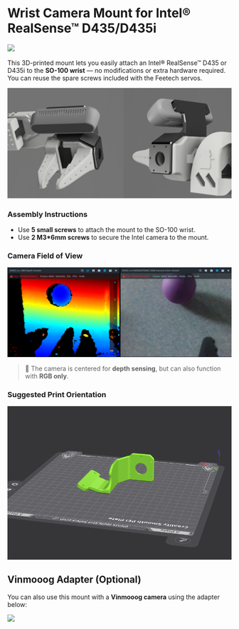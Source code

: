 # Wrist Camera Mount for Intel® RealSense™ D435/D435i

<img src="../../media/d435_mount.png" width="600" />

This 3D-printed mount lets you easily attach an Intel® RealSense™ D435 or D435i to the **SO-100 wrist** — no modifications or extra hardware required.  
You can reuse the spare screws included with the Feetech servos.



<img src="../../media/d435_mount_render.png" width="600" />

### Assembly Instructions

- Use **5 small screws** to attach the mount to the SO-100 wrist.  
- Use **2 M3*6mm screws** to secure the Intel camera to the mount.


### Camera Field of View  
<img src="../../media/d435_mount_view.png" width="600" />

> 📝 The camera is centered for **depth sensing**, but can also function with **RGB only**.



### Suggested Print Orientation  
<img src="../../media/d435_mount_print_orientation.png" width="600" />



## Vinmooog  Adapter (Optional)

You can also use this mount with a **Vinmooog camera** using the adapter below:

<img src="../../media/d435_to_vinmooog_adapter.png" width="600" />
